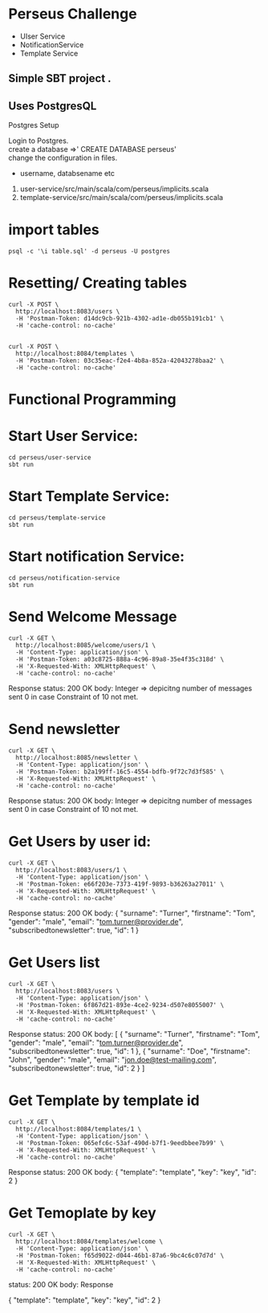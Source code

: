 # Perseus Challenge

* UIser Service
* NotificationService
* Template Service


## Simple SBT project .

## Uses PostgresQL
Postgres Setup 

Login to Postgres.  
create a database =>' CREATE DATABASE perseus'  
change the configuration in files.  
 * username, databsename etc
1.  user-service/src/main/scala/com/perseus/implicits.scala  
2. template-service/src/main/scala/com/perseus/implicits.scala  

# import tables
`psql -c '\i table.sql' -d perseus -U postgres`


# Resetting/ Creating tables
```
curl -X POST \
  http://localhost:8083/users \
  -H 'Postman-Token: d14dc9cb-921b-4302-ad1e-db055b191cb1' \
  -H 'cache-control: no-cache'
  
  
curl -X POST \
  http://localhost:8084/templates \
  -H 'Postman-Token: 03c35eac-f2e4-4b8a-852a-42043278baa2' \
  -H 'cache-control: no-cache'
```  



# Functional Programming

# Start User Service:   
``` 
cd perseus/user-service
sbt run
```


# Start Template Service:  
```
cd perseus/template-service
sbt run
```

# Start notification Service:  
```
cd perseus/notification-service
sbt run
```


# Send Welcome Message
```
curl -X GET \
  http://localhost:8085/welcome/users/1 \
  -H 'Content-Type: application/json' \
  -H 'Postman-Token: a03c8725-888a-4c96-89a8-35e4f35c318d' \
  -H 'X-Requested-With: XMLHttpRequest' \
  -H 'cache-control: no-cache'
```
Response
status: 200 OK
body: 
Integer => depicitng number of messages sent
0 in case Constraint of 10 not met.

# Send newsletter

```
curl -X GET \
  http://localhost:8085/newsletter \
  -H 'Content-Type: application/json' \
  -H 'Postman-Token: b2a199ff-16c5-4554-bdfb-9f72c7d3f585' \
  -H 'X-Requested-With: XMLHttpRequest' \
  -H 'cache-control: no-cache'
```

Response
status: 200 OK
body:
Integer => depicitng number of messages sent
0 in case Constraint of 10 not met.

# Get Users by user id:
```
curl -X GET \
  http://localhost:8083/users/1 \
  -H 'Content-Type: application/json' \
  -H 'Postman-Token: e66f203e-7373-419f-9893-b36263a27011' \
  -H 'X-Requested-With: XMLHttpRequest' \
  -H 'cache-control: no-cache'
```
Response
status: 200 OK
body:
{
    "surname": "Turner",
    "firstname": "Tom",
    "gender": "male",
    "email": "tom.turner@provider.de",
    "subscribedtonewsletter": true,
    "id": 1
}
# Get Users list

```
curl -X GET \
  http://localhost:8083/users \
  -H 'Content-Type: application/json' \
  -H 'Postman-Token: 6f867d21-893e-4ce2-9234-d507e8055007' \
  -H 'X-Requested-With: XMLHttpRequest' \
  -H 'cache-control: no-cache'
```
Response 
status: 200 OK
body:
[
    {
        "surname": "Turner",
        "firstname": "Tom",
        "gender": "male",
        "email": "tom.turner@provider.de",
        "subscribedtonewsletter": true,
        "id": 1
    },
    {
        "surname": "Doe",
        "firstname": "John",
        "gender": "male",
        "email": "jon.doe@test-mailing.com",
        "subscribedtonewsletter": true,
        "id": 2
    }
    ]
# Get Template by template id
```
curl -X GET \
  http://localhost:8084/templates/1 \
  -H 'Content-Type: application/json' \
  -H 'Postman-Token: 065efc6c-53af-490d-b7f1-9eedbbee7b99' \
  -H 'X-Requested-With: XMLHttpRequest' \
  -H 'cache-control: no-cache'
```
Response 
status: 200 OK
body:
{
    "template": "template",
    "key": "key",
    "id": 2
}

# Get  Temoplate by key
```
curl -X GET \
  http://localhost:8084/templates/welcome \
  -H 'Content-Type: application/json' \
  -H 'Postman-Token: f65d9022-d044-46b1-87a6-9bc4c6c07d7d' \
  -H 'X-Requested-With: XMLHttpRequest' \
  -H 'cache-control: no-cache'
```
status: 200 OK
body:
Response 

{
    "template": "template",
    "key": "key",
    "id": 2
}
